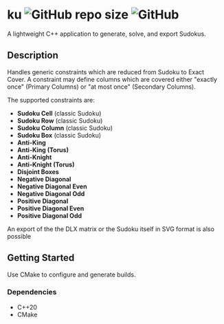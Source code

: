 # ku ![GitHub repo size](https://img.shields.io/github/repo-size/SilvoSposetti/ku?style=for-the-badge) ![GitHub](https://img.shields.io/github/license/SilvoSposetti/ku?style=for-the-badge)

A lightweight C++ application to generate, solve, and export Sudokus.

## Description
Handles generic constraints which are reduced from Sudoku to Exact Cover. A constraint may define columns which are covered either "exactly once" (Primary Columns) or "at most once" (Secondary Columns).

The supported constraints are:
- __Sudoku Cell__ (classic Sudoku)
- __Sudoku Row__ (classic Sudoku)
- __Sudoku Column__ (classic Sudoku)
- __Sudoku Box__ (classic Sudoku)
- __Anti-King__
- __Anti-King (Torus)__
- __Anti-Knight__
- __Anti-Knight (Torus)__
- __Disjoint Boxes__
- __Negative Diagonal__
- __Negative Diagonal Even__
- __Negative Diagonal Odd__
- __Positive Diagonal__
- __Positive Diagonal Even__
- __Positive Diagonal Odd__


An export of the the DLX matrix or the Sudoku itself in SVG format is also possible

## Getting Started
Use CMake to configure and generate builds.

### Dependencies
- C++20
- CMake
